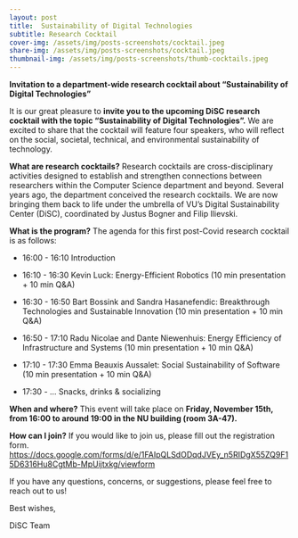 ```yaml
---
layout: post
title:  Sustainability of Digital Technologies
subtitle: Research Cocktail
cover-img: /assets/img/posts-screenshots/cocktail.jpeg
share-img: /assets/img/posts-screenshots/cocktail.jpeg
thumbnail-img: /assets/img/posts-screenshots/thumb-cocktails.jpeg
---
```


**Invitation to a department-wide research cocktail about “Sustainability of Digital Technologies”**

It is our great pleasure to **invite you to the upcoming DiSC research cocktail with the topic “Sustainability of Digital Technologies”.** We are excited to share that the cocktail will feature four speakers, who will reflect on the social, societal, technical, and environmental sustainability of technology. 

**What are research cocktails?** Research cocktails are cross-disciplinary activities designed to establish and strengthen connections between researchers within the Computer Science department and beyond. Several years ago, the department conceived the research cocktails. We are now bringing them back to life under the umbrella of VU’s Digital Sustainability Center (DiSC), coordinated by Justus Bogner and Filip Ilievski.



**What is the program?** The agenda for this first post-Covid research cocktail is as follows:

- 16:00 - 16:10 Introduction

- 16:10 - 16:30 Kevin Luck: Energy-Efficient Robotics (10 min presentation + 10 min Q\&A)

- 16:30 - 16:50 Bart Bossink and Sandra Hasanefendic: Breakthrough Technologies and Sustainable Innovation (10 min presentation + 10 min Q\&A)

- 16:50 - 17:10 Radu Nicolae and Dante Niewenhuis: Energy Efficiency of Infrastructure and Systems (10 min presentation + 10 min Q\&A)

- 17:10 - 17:30 Emma Beauxis Aussalet: Social Sustainability of Software (10 min presentation + 10 min Q\&A)

- 17:30 - ... Snacks, drinks & socializing

**When and where?** This event will take place on **Friday, November 15th, from 16:00 to around 19:00 in the NU building (room 3A-47).** 

**How can I join?** If you would like to join us, please fill out the registration form. 
<https://docs.google.com/forms/d/e/1FAIpQLSdODqdJVEy_n5RIDgX55ZQ9F15D6316Hu8CgtMb-MpUijtxkg/viewform>

If you have any questions, concerns, or suggestions, please feel free to reach out to us!

Best wishes,

DiSC Team

<!-- ![](/assets/img/posts-screenshots/cocktail.jpeg) -->
